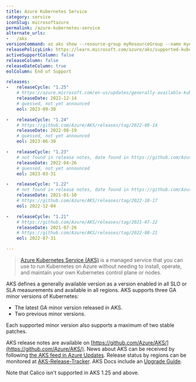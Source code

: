 ```yaml
---
title: Azure Kubernetes Service
category: service
iconSlug: microsoftazure
permalink: /azure-kubernetes-service
alternate_urls:
-   /aks
versionCommand: az aks show --resource-group myResourceGroup --name myAKSCluster
releasePolicyLink: https://learn.microsoft.com/azure/aks/supported-kubernetes-versions
activeSupportColumn: false
releaseColumn: false
releaseDateColumn: true
eolColumn: End of Support

releases:
-   releaseCycle: "1.25"
    # https://azure.microsoft.com/en-us/updates/generally-available-kubernetes-125-support-in-aks/
    releaseDate: 2022-12-14
    # guessed, not yet announced
    eol: 2023-09-30

-   releaseCycle: "1.24"
    # https://github.com/Azure/AKS/releases/tag/2022-08-14
    releaseDate: 2022-08-19
    # guessed, not yet announced
    eol: 2023-06-30

-   releaseCycle: "1.23"
    # not found in release notes, date found in https://github.com/Azure/AKS/issues/2730
    releaseDate: 2022-04-26
    # guessed, not yet announced
    eol: 2023-03-31

-   releaseCycle: "1.22"
    # not found in release notes, date found in https://github.com/Azure/AKS/issues/2502
    releaseDate: 2021-01-10
    # https://github.com/Azure/AKS/releases/tag/2022-10-17
    eol: 2022-12-04

-   releaseCycle: "1.21"
    # https://github.com/Azure/AKS/releases/tag/2021-07-22
    releaseDate: 2021-07-26
    # https://github.com/Azure/AKS/releases/tag/2022-08-21
    eol: 2022-07-31

---
```


> [Azure Kubernetes Service (AKS)](https://learn.microsoft.com/azure/aks/) is a managed service that
> you can use to run Kubernetes on Azure without needing to install, operate, and maintain your own
> Kubernetes control plane or nodes.

AKS defines a generally available version as a version enabled in all SLO or SLA measurements and
available in all regions. AKS supports three GA minor versions of Kubernetes:

- The latest GA minor version released in AKS.
- Two previous minor versions.

Each supported minor version also supports a maximum of two stable patches.

AKS release notes are available on [https://github.com/Azure/AKS/](https://github.com/Azure/AKS/).
News about AKS can be received by following [the AKS feed in Azure Updates](https://azure.microsoft.com/updates/?product=kubernetes-service).
Release status by regions can be monitored at [AKS-Release-Tracker](https://releases.aks.azure.com/).
AKS Docs include an [Upgrade Guide](https://learn.microsoft.com/en-us/azure/aks/upgrade-cluster).

Note that Calico isn't supported in AKS 1.25 and above.
